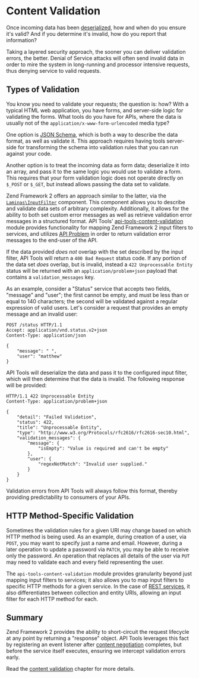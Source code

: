 Content Validation
==================

Once incoming data has been
[deserialized](/api-primer/content-negotiation.md#content-type-negotiation), how and when do you
ensure it's valid? And if you determine it's invalid, how do you report that information?

Taking a layered security approach, the sooner you can deliver validation errors, the better. Denial
of Service attacks will often send invalid data in order to mire the system in long-running and
processor intensive requests, thus denying service to valid requests.

Types of Validation
-------------------

You know you need to validate your requests; the question is: how? With a typical HTML web
application, you have forms, and server-side logic for validating the forms. What tools do you have
for APIs, where the data is usually not of the `application/x-www-form-urlencoded` media type?

One option is [JSON Schema](http://json-schema.org/), which is both a way to describe the data
format, as well as validate it. This approach requires having tools server-side for transforming the
schema into validation rules that you can run against your code.

Another option is to treat the incoming data as form data; deserialize it into an array, and pass it
to the same logic you would use to validate a form. This requires that your form validation logic
does not operate directly on `$_POST` or `$_GET`, but instead allows passing the data set to
validate.

Zend Framework 2 offers an approach similar to the latter, via the
[`Laminas\InputFilter`](http://framework.zend.com/manual/2.3/en/modules/zend.input-filter.intro.html)
component. This component allows you to describe and validate data sets of arbitrary complexity.
Additionally, it allows for the ability to both set custom error messages as well as retrieve
validation error messages in a structured format.  API Tools'
[api-tools-content-validation](https://github.com/laminas-api-tools/api-tools-content-validation) module provides
functionality for mapping Zend Framework 2 input filters to services, and utilizes [API
Problem](/api-primer/error-reporting.md#api-problem) in order to return validation error messages to
the end-user of the API.


If the data provided _does_ _not_ overlap with the set described by the input filter, API Tools will
return a `400 Bad Request` status code. If any portion of the data set _does_ overlap, but is
invalid, instead a `422 Unprocessable Entity` status will be returned with an
`application/problem+json` payload that contains a `validation_messages` key.

As an example, consider a "Status" service that accepts two fields, "message" and "user"; the first
cannot be empty, and must be less than or equal to 140 characters; the second will be validated
against a regular expression of valid users. Let's consider a request that provides an empty message
and an invalid user:

```HTTP
POST /status HTTP/1.1
Accept: application/vnd.status.v2+json
Content-Type: application/json

{
    "message": " ",
    "user": "matthew"
}
```

API Tools will deserialize the data and pass it to the configured input filter, which will then
determine that the data is invalid. The following response will be provided:

```HTTP
HTTP/1.1 422 Unprocessable Entity
Content-Type: application/problem+json

{
    "detail": "Failed Validation",
    "status": 422,
    "title": "Unprocessable Entity",
    "type": "http://www.w3.org/Protocols/rfc2616/rfc2616-sec10.html",
    "validation_messages": {
        "message": {
            "isEmpty": "Value is required and can't be empty"
        },
        "user": {
            "regexNotMatch": "Invalid user supplied."
        }
    }
}
```

Validation errors from API Tools will always follow this format, thereby providing predictability to
consumers of your APIs.

HTTP Method-Specific Validation
-------------------------------

Sometimes the validation rules for a given URI may change based on which HTTP method is being used.
As an example, during creation of a user, via `POST`, you may want to specify just a name and email.
However, during a later operation to update a password via `PATCH`, you may be able to receive only
the password. An operation that replaces all details of the user via `PUT` may need to validate each
and every field representing the user.

The `api-tools-content-validation` module provides granularity beyond just mapping input filters to
services; it also allows you to map input filters to specific HTTP methods for a given service. In
the case of [REST services](/api-primer/what-is-an-api.md#rest), it also differentiates between
collection and entity URIs, allowing an input filter for each HTTP method for each.

Summary
-------

Zend Framework 2 provides the ability to short-circuit the request lifecycle at any point by
returning a "response" object. API Tools leverages this fact by registering an event listener
after [content negotiation](/api-primer/content-negotiation.md) completes, but before the service
itself executes, ensuring we intercept validation errors early.

Read the [content validation](/content-validation/intro.md) chapter for more details.
